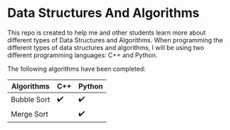# Data Structures And Algorithms
This repo is created to help me and other students learn more about different types of Data Structures and Algorithms. When programming the different types of data structures and algorithms, I will be using two different programming languages: C++ and Python.

The following algorithms have been completed:

| Algorithms     | C++                | Python               |
|----------------|--------------------|----------------------|
| Bubble Sort    | :heavy_check_mark: |  :heavy_check_mark:  |
| Merge Sort     |  | :heavy_check_mark:                      |
